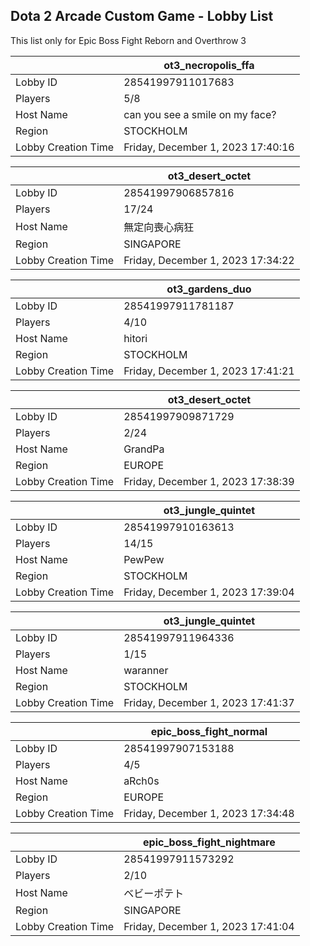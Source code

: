 ## Dota 2 Arcade Custom Game - Lobby List

This list only for Epic Boss Fight Reborn and Overthrow 3

|  | ot3_necropolis_ffa |
| ------ | ------ |
| Lobby ID | 28541997911017683 |
| Players | 5/8 |
| Host Name | can you see a smile on my face? |
| Region | STOCKHOLM |
| Lobby Creation Time | Friday, December 1, 2023 17:40:16 |


|  | ot3_desert_octet |
| ------ | ------ |
| Lobby ID | 28541997906857816 |
| Players | 17/24 |
| Host Name | 無定向喪心病狂 |
| Region | SINGAPORE |
| Lobby Creation Time | Friday, December 1, 2023 17:34:22 |


|  | ot3_gardens_duo |
| ------ | ------ |
| Lobby ID | 28541997911781187 |
| Players | 4/10 |
| Host Name | hitori |
| Region | STOCKHOLM |
| Lobby Creation Time | Friday, December 1, 2023 17:41:21 |


|  | ot3_desert_octet |
| ------ | ------ |
| Lobby ID | 28541997909871729 |
| Players | 2/24 |
| Host Name | GrandPa |
| Region | EUROPE |
| Lobby Creation Time | Friday, December 1, 2023 17:38:39 |


|  | ot3_jungle_quintet |
| ------ | ------ |
| Lobby ID | 28541997910163613 |
| Players | 14/15 |
| Host Name | PewPew |
| Region | STOCKHOLM |
| Lobby Creation Time | Friday, December 1, 2023 17:39:04 |


|  | ot3_jungle_quintet |
| ------ | ------ |
| Lobby ID | 28541997911964336 |
| Players | 1/15 |
| Host Name | waranner |
| Region | STOCKHOLM |
| Lobby Creation Time | Friday, December 1, 2023 17:41:37 |


|  | epic_boss_fight_normal |
| ------ | ------ |
| Lobby ID | 28541997907153188 |
| Players | 4/5 |
| Host Name | aRch0s |
| Region | EUROPE |
| Lobby Creation Time | Friday, December 1, 2023 17:34:48 |


|  | epic_boss_fight_nightmare |
| ------ | ------ |
| Lobby ID | 28541997911573292 |
| Players | 2/10 |
| Host Name | ベビーポテト |
| Region | SINGAPORE |
| Lobby Creation Time | Friday, December 1, 2023 17:41:04 |



